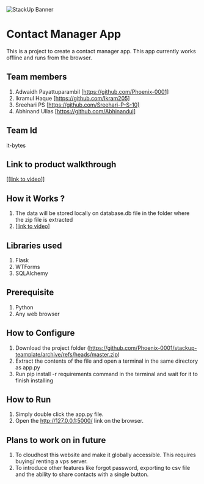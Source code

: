 ![StackUp Banner]([https://tinkerhub.frappe.cloud/files/stackup%20banner.jpeg])
# Contact Manager App
This is a project to create a contact manager app. This app currently works offline and runs from the browser. 
## Team members
1. Adwaidh Payattuparambil [https://github.com/Phoenix-0001]
2. Ikramul Haque [https://github.com/Ikram205]
3. Sreehari PS [https://github.com/Sreehari-P-S-10]
4. Abhinand Ullas [https://github.com/Abhinandul]
## Team Id
it-bytes
## Link to product walkthrough
[[[link to video](https://www.youtube.com/watch?v=byVtSbxttvo)]]
## How it Works ?
1. The data will be stored locally on database.db file in the folder where the zip file is extracted
2. [[link to video](https://www.youtube.com/watch?v=byVtSbxttvo)]
## Libraries used
1. Flask
2. WTForms
3. SQLAlchemy
## Prerequisite
1. Python
2. Any web browser
## How to Configure
1. Download the project folder (https://github.com/Phoenix-0001/stackup-teamplate/archive/refs/heads/master.zip)
2. Extract the contents of the file and open a terminal in the same directory as app.py
3. Run pip install -r requirements command in the terminal and wait for it to finish installing
## How to Run
1. Simply double click the app.py file.
2. Open the http://127.0.0.1:5000/ link on the browser.
## Plans to work on in future
1) To cloudhost this website and make it globally accessible. This requires buying/ renting a vps server.
2) To introduce other features like forgot password, exporting to csv file and the ability to share contacts with a single button.
